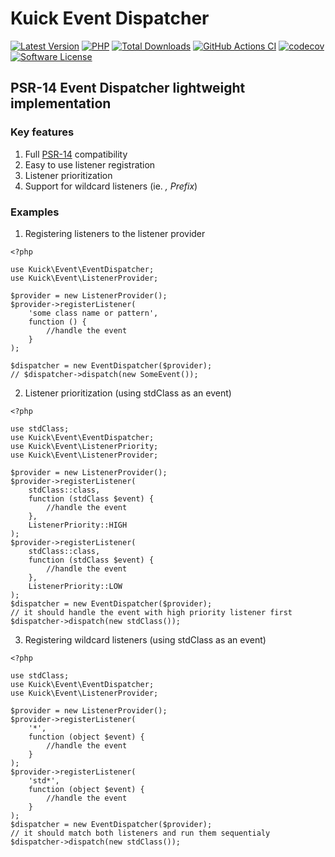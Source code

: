 # Kuick Event Dispatcher
[![Latest Version](https://img.shields.io/github/release/milejko/kuick-event-dispatcher.svg?cacheSeconds=3600)](https://github.com/milejko/kuick-event-dispatcher/releases)
[![PHP](https://img.shields.io/badge/PHP-8.2%20|%208.3%20|%208.4-blue?logo=php&cacheSeconds=3600)](https://www.php.net)
[![Total Downloads](https://img.shields.io/packagist/dt/kuick/event-dispatcher.svg?cacheSeconds=3600)](https://packagist.org/packages/kuick/event-dispatcher)
[![GitHub Actions CI](https://github.com/milejko/kuick-event-dispatcher/actions/workflows/ci.yml/badge.svg)](https://github.com/milejko/kuick-event-dispatcher/actions/workflows/ci.yml)
[![codecov](https://codecov.io/gh/milejko/kuick-event-dispatcher/graph/badge.svg?token=M3FW3XYJ5J)](https://codecov.io/gh/milejko/kuick-event-dispatcher)
[![Software License](https://img.shields.io/badge/license-MIT-brightgreen.svg?cacheSeconds=14400)](LICENSE)

## PSR-14 Event Dispatcher lightweight implementation

### Key features
1. Full [PSR-14](https://www.php-fig.org/psr/psr-14/) compatibility
2. Easy to use listener registration
3. Listener prioritization
4. Support for wildcard listeners (ie. *, Prefix*)

### Examples
1. Registering listeners to the listener provider
```
<?php

use Kuick\Event\EventDispatcher;
use Kuick\Event\ListenerProvider;

$provider = new ListenerProvider();
$provider->registerListener(
    'some class name or pattern',
    function () {
        //handle the event
    }
);

$dispatcher = new EventDispatcher($provider);
// $dispatcher->dispatch(new SomeEvent());
```
2. Listener prioritization (using stdClass as an event)
```
<?php

use stdClass;
use Kuick\Event\EventDispatcher;
use Kuick\Event\ListenerPriority;
use Kuick\Event\ListenerProvider;

$provider = new ListenerProvider();
$provider->registerListener(
    stdClass::class,
    function (stdClass $event) {
        //handle the event
    },
    ListenerPriority::HIGH
);
$provider->registerListener(
    stdClass::class,
    function (stdClass $event) {
        //handle the event
    },
    ListenerPriority::LOW
);
$dispatcher = new EventDispatcher($provider);
// it should handle the event with high priority listener first
$dispatcher->dispatch(new stdClass());
```
3. Registering wildcard listeners (using stdClass as an event)
```
<?php

use stdClass;
use Kuick\Event\EventDispatcher;
use Kuick\Event\ListenerProvider;

$provider = new ListenerProvider();
$provider->registerListener(
    '*',
    function (object $event) {
        //handle the event
    }
);
$provider->registerListener(
    'std*',
    function (object $event) {
        //handle the event
    }
);
$dispatcher = new EventDispatcher($provider);
// it should match both listeners and run them sequentialy
$dispatcher->dispatch(new stdClass());
```